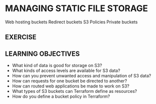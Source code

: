 # MANAGING STATIC FILE STORAGE

Web hosting buckets
Redirect buckets
S3 Policies
Private buckets

## EXERCISE

## LEARNING OBJECTIVES

- What kind of data is good for storage on S3?
- What kinds of access levels are available for S3 data?
- How can you prevent unwanted access and manipulation of S3 data?
- How can requests for one bucket be directed to another?
- How can routed web applications be made to work on S3?
- What types of S3 buckets can Terraform define as resources?
- How do you define a bucket policy in Terraform?

